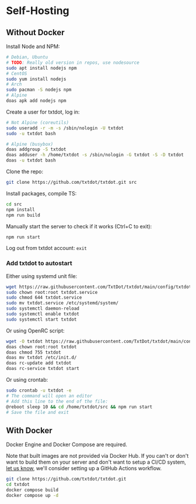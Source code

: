 # Self-Hosting

## Without Docker

Install Node and NPM:
```bash
# Debian, Ubuntu
# TODO: Really old version in repos, use nodesource
sudo apt install nodejs npm
# CentOS
sudo yum install nodejs
# Arch
sudo pacman -S nodejs npm
# Alpine
doas apk add nodejs npm
```

Create a user for txtdot, log in:
```bash
# Not Alpine (coreutils)
sudo useradd -r -m -s /sbin/nologin -U txtdot
sudo -u txtdot bash

# Alpine (busybox)
doas addgroup -S txtdot
doas adduser -h /home/txtdot -s /sbin/nologin -G txtdot -S -D txtdot
doas -u txtdot bash
```

Clone the repo: 
```bash
git clone https://github.com/txtdot/txtdot.git src
```

Install packages, compile TS:
```bash
cd src
npm install
npm run build
```

Manually start the server to check if it works (Ctrl+C to exit):
```bash
npm run start
```

Log out from txtdot account: `exit`

### Add txtdot to autostart
Either using systemd unit file:
```bash
wget https://raw.githubusercontent.com/TxtDot/txtdot/main/config/txtdot.service
sudo chown root:root txtdot.service
sudo chmod 644 txtdot.service
sudo mv txtdot.service /etc/systemd/system/
sudo systemctl daemon-reload
sudo systemctl enable txtdot
sudo systemctl start txtdot
```

Or using OpenRC script:
```bash
wget -O txtdot https://raw.githubusercontent.com/TxtDot/txtdot/main/config/txtdot.init
doas chown root:root txtdot
doas chmod 755 txtdot
doas mv txtdot /etc/init.d/
doas rc-update add txtdot
doas rc-service txtdot start
```

Or using crontab:
```bash
sudo crontab -u txtdot -e
# The command will open an editor
# Add this line to the end of the file:
@reboot sleep 10 && cd /home/txtdot/src && npm run start
# Save the file and exit
```

## With Docker

Docker Engine and Docker Compose are required.

Note that built images are not provided via Docker Hub.
If you can't or don't want to build them on your server
and don't want to setup a CI/CD system,
[let us know](https://github.com/txtdot/txtdot/issues),
we'll consider setting up a GitHub Actions workflow.

```bash
git clone https://github.com/txtdot/txtdot.git
cd txtdot
docker compose build
docker compose up -d
```
